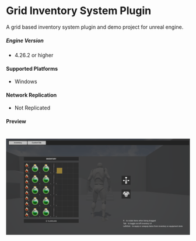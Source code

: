# Grid Inventory System Plugin

A grid based inventory system plugin and demo project for unreal engine.
<br>

##### Engine Version
+ 4.26.2 or higher

#### Supported Platforms
+ Windows

#### Network Replication
+ Not Replicated

#### Preview
# ![](/Docs/Preview.png)
